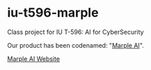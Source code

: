 # iu-t596-marple
Class project for IU T-596: AI for CyberSecurity

Our product has been codenamed: "[Marple AI](https://en.wikipedia.org/wiki/Miss_Marple)".

[Marple AI Website](https://neybar.github.io/iu-t596-marple/)
